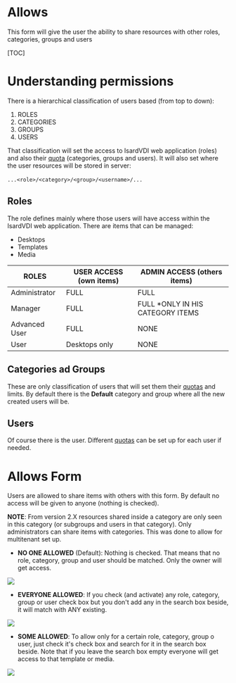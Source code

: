 <h1>Allows</h1>

This form will give the user the ability to share resources with other roles, categories, groups and users

[TOC]

# Understanding permissions

There is a hierarchical classification of users based (from top to down):

1. ROLES
2. CATEGORIES
3. GROUPS
4. USERS

That classification will set the access to IsardVDI web application (roles) and also their [quota](quotas.md) (categories, groups and users). It will also set where the user resources will be stored in server:

​	`...<role>/<category>/<group>/<username>/...`

## Roles

The role defines mainly where those users will have access within the IsardVDI web application. There are items that can be managed:

- Desktops
- Templates
- Media

| ROLES         | USER ACCESS (own items) | ADMIN ACCESS (others items)      |
| ------------- | ----------------------- | -------------------------------- |
| Administrator | FULL                    | FULL                             |
| Manager       | FULL                    | FULL *ONLY IN HIS CATEGORY ITEMS |
| Advanced User | FULL                    | NONE                             |
| User          | Desktops only           | NONE                             |

## Categories ad Groups

These are only classification of users that will set them their [quotas](quotas.md) and limits. By default there is the **Default** category and group where all the new created users will be.

## Users

Of course there is the user. Different [quotas](quotas.md) can be set up for each user if needed.

# Allows Form

Users are allowed to share items  with others with this form. By default no access will be given to anyone (nothing is checked).

**NOTE**: From version 2.X resources shared inside a category are only seen in this category (or subgroups and users in that category). Only administrators can share items with categories. This was done to allow for multitenant set up.

- **NO ONE ALLOWED** (Default): Nothing is checked. That means that no role, category, group and user should be matched. Only the owner will get access.

![](../images/users/none_allowed.png)

- **EVERYONE ALLOWED**: If you check (and activate) any role, category, group or user check box but you don't add any in the search box beside, it will match with ANY existing.

![](../images/users/any_allowed.png)

- **SOME ALLOWED**: To allow only for a certain role, category, group o user, just check it's check box and search for it in the search box beside. Note that if you leave the search box empty everyone will get access to that template or media.

![](../images/users/some_allowed.png)
